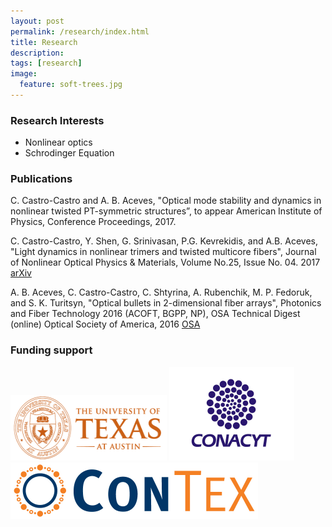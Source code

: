 ```yaml
---
layout: post
permalink: /research/index.html
title: Research
description: 
tags: [research]
image:
  feature: soft-trees.jpg
---
```



### Research Interests
* Nonlinear optics
* Schrodinger Equation


### Publications

C. Castro-Castro and A. B. Aceves, "Optical mode stability and dynamics in nonlinear twisted PT-symmetric structures”, to appear American Institute of Physics, Conference Proceedings, 2017.

C. Castro-Castro, Y. Shen, G. Srinivasan, P.G. Kevrekidis, and A.B. Aceves, "Light dynamics in nonlinear trimers and twisted multicore fibers", Journal of Nonlinear Optical Physics & Materials, Volume No.25, Issue No. 04. 2017 [arXiv](https://arxiv.org/abs/1611.00021)

A. B. Aceves, C. Castro-Castro, C. Shtyrina, A. Rubenchik, M. P. Fedoruk, and S. K. Turitsyn, "Optical bullets in 2-dimensional fiber arrays",  Photonics and Fiber Technology 2016 (ACOFT, BGPP, NP), OSA Technical Digest (online) Optical Society of America, 2016 [OSA](https://www.osapublishing.org/abstract.cfm?uri=NP-2016-NW5A.3)


### Funding support
<img src="/images/utaustin.png" alt="UT Austin logo" style="width:250px;height:105px;"> 
<img src="/images/conacyt.jpeg" alt="CONACYT logo" style="width:200px;height:150px;">
<img src="/images/contex.jpeg" alt="ConTex logo" style="width:396px;height:90px;">






